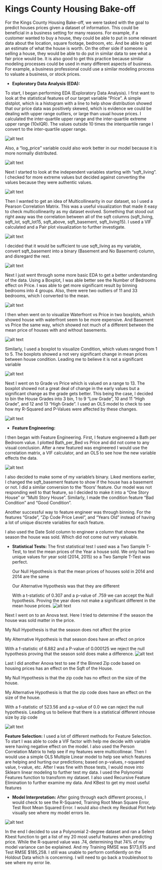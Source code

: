 # Kings County Housing Bake-off

For the Kings County Housing Bake-off, we were tasked with the goal to predict houses prices given a dataset of information. This could be beneficial in a business setting for many reasons. For example, if a customer wanted to buy a house, they could be able to put in some relevant data about the location, square footage, bedroom, etc. And be able to get an estimate of what the house is worth. On the other side if someone is selling a house, they would be able to do put in similar data to see what a fair price would be. It is also good to get this practice because similar modeling processes could be used in many different aspects of business. For example, a business professional could use a similar modeling process to valuate a business, or stock prices. 

  
- **Exploratory Data Analysis (EDA):** 

To start, I began performing EDA (Exploratory Data Analysis). I first want to look at the statistical features of our target variable “Price”. A simple distplot, which is a histogram with a line to help show distribution showed that our price data was positively skewed, which is evidence we could be dealing with upper range outliers, or large than usual house prices. I calculated the inter-quartile upper range and the inter-quartile extreme upper range (10xIQR). The values outside 10 times the interquartile range I convert to the inter-quartile upper range. 

![alt text](Data_Visualizations/Price_vs_Frequency.png)

Also, a “log_price” variable could also work better in our model because it is more normally distributed. 

![alt text](Data_Visualizations/Log_Price_vs_Frequency.png)

Next I started to look at the independent variables starting with “sqft_living”. I checked for more extreme values but decided against converting the values because they were authentic values. 

![alt text](Data_Visualizations/Price_vs_Sqft_living.png)

Then I wanted to get an idea of Multicollinearity in our dataset, so I used a Pearson Correlation Matrix. This was a useful visualization that made it easy to check multicollinearity as my dataset evolved. Something that stood out right away was the correlation between all of the sqft columns (sqft_living, sqft_lot, sqft_lot15, sqft_above, sqft_basement, sqft_living15). I used a VIF calculated and a Pair plot visualization to further investigate. 

![alt text](Data_Visualizations/Screen%20Shot%202020-10-23%20at%209.48.10%20AM.png)

I decided that it would be sufficient to use sqft_living as my variable, convert sqft_basement into a binary (Basement and No Basement) column, and disregard the rest. 

![alt text](Data_Visualizations/pairplot.png)

Next I just went through some more basic EDA to get a better understanding of the data. Using a Boxplot, I was able better see the Number of Bedrooms effect on Price. I was able to get more significant result by binning bedrooms into 4 groups. Also, there were two outliers of 11 and 33 bedrooms, which I converted to the mean. 

![alt text](Data_Visualizations/beds_vs_price.png)

I then when went on to visualize Waterfront vs Price in two boxplots, which showed house with waterfront seem to be more expensive. And Basement vs Price the same way, which showed not much of a different between the mean price of houses with and without basements. 

![alt text](Data_Visualizations/water_bsement.png)

Similarly, I used a boxplot to visualize Condition, which values ranged from 1 to 5. The boxplots showed a not very significant change in mean prices between house condition. Leading me to believe it is not a significant variable

![alt text](Data_Visualizations/condition.png)

Next I went on to Grade vs Price which is valued on a range to 13. The boxplot showed not a great deal of change in the early values but a significant change as the grade gets better. This being the case, I decided to bin the House Grades into 3 bin, 1 to 9 “Low Grade”, 10 and 11 “High Grade”, and 12 and 13 “High Grade”. I used an OLS model to check to see how my R-Squared and P-Values were affected by these changes. 

![alt text](Data_Visualizations/Grade_vs_Price.png)



- **Feature Engineering:**  

I then began with Feature Engineering. First, I feature engineered a Bath per Bedroom value. I plotted Bath_per_Bed vs Price and did not come to any visual conclusion. After a new featured was engineered I would use the correlation matrix, a VIF calculator, and an OLS to see how the new variable effects the data.

![alt text](Data_Visualizations/bath_per_bed.png)

I also decided to make some of my variable’s binary. Liked mentions earlier, I changed the sqft_basement feature to show if the house has a basement or not. I did a similar conversion to the ‘floors’ feature. Our model was not responding well to that feature, so I decided to make it into a “One Story House” or “Multi Story House”.  Similarly, I made the condition feature “Bad Condition” and “Good Condition”. 

Another successful way to feature engineer was through binning. For the features “Grade”, “Zip Code Price Level”, and “Years Old” instead of having a lot of unique discrete variables for each feature. 

I also used the Date Sold column to engineer a column that shows the season the house was sold. Which did not come out very valuable. 


- **Statistical Tests:** 
The first statistical test I used was a Two Sample T-Test, to text the mean prices of the Year a house sold. We only had two unique values for year sold (2014, 2015) so a Two Sample T-Test was perfect. 

   Our Null Hypothesis is that the mean prices of houses sold in 2014 and 2014 are the same 

   Our Alternative Hypothesis was that they are different
  

   With a t-statistic of 0.307 and a p-value of .759 we can accept the Null hypothesis. Proving the year does not make a   significant different in the mean house prices. 
     ![alt text](Data_Visualizations/Screen%20Shot%202020-10-23%20at%209.51.12%20AM.png)
     
     
Next I went on to an Anova test. Here I tried to determine if the season the house was sold matter in the price. 

   My Null Hypothesis is that the season does not affect the price 

   My Alternative Hypothesis is that season does have an effect on price

   With a f-statistic of 6.882 and a P-value of 0.000125 we reject the null hypothesis proving that the season sold does make a difference. 
![alt text](Data_Visualizations/anova1.png)

Last I did another Anova test to see if the Binned Zip code based on housing prices has an effect on the Sqft of the House.

My Null Hypothesis is that the zip code has no effect on the size of the house.

My Alternative Hypothesis is that the zip code does have an effect on the size of the house.

With a f-statistic of 523.56 and a p-value of 0.0 we can reject the null hypothesis. Leading us to believe that there is a statistical different inhouse size by zip code 

![alt text](Data_Visualizations/anova2.png)     
     
 
 **Feature Selection:** 
 I used a lot of different methods for Feature Selection. To start I was able to code a VIF factor with help me decide with variable were having negative effect on the model. I also used the Person Correlation Matrix to help see if my features were multicollinear. Then I would use a simple OLS Multiple Linear model to help see which features are helping and hurting our predictions; based on p-values, r-squared value, t-value, etc. After I was fine with those tests, I would move into Sklearn linear modeling to further test my data. I used the Polynomial Features function to transform my dataset. I also used Recursive Feature Elimination to further examine my data. And KBest to get my most useful features 



- **Model Interpretation:** 
After going through each different process, I would check to see the R-Squared, Training Root Mean Square Error, Test Root Mean Squared Error. I would also check my Residual Plot help visually see where my model errors lie. 

![alt text](Data_Visualizations/residual.png) 

In the end I decided to use a Polynomial 2-degree dataset and ran a Select Kbest function to get a list of my 20 most useful features when predicting price. While the R-squared value was .74, determining that 74% of my model variance can be explained. And my Training RMSE was $173,615 and Test RMSE $185,258. I still was unable to perform confidently on the Holdout Data which is concerning. I will need to go back a troubleshoot to see where my error lie. 

